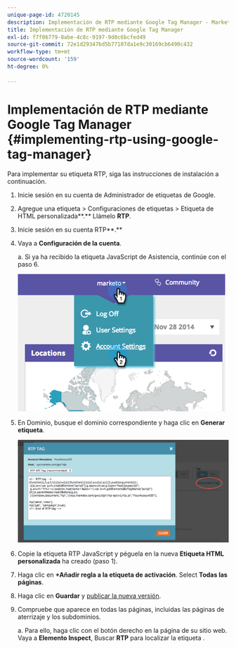 ```yaml
---
unique-page-id: 4720145
description: Implementación de RTP mediante Google Tag Manager - Marketo Docs - Documentación del producto
title: Implementación de RTP mediante Google Tag Manager
exl-id: f7f06779-8abe-4c8c-9197-9d0c6bcfed49
source-git-commit: 72e1d29347bd5b77107da1e9c30169cb6490c432
workflow-type: tm+mt
source-wordcount: '159'
ht-degree: 0%

---
```


# Implementación de RTP mediante Google Tag Manager {#implementing-rtp-using-google-tag-manager}

Para implementar su etiqueta RTP, siga las instrucciones de instalación a continuación.

1. Inicie sesión en su cuenta de Administrador de etiquetas de Google.

1. Agregue una etiqueta > Configuraciones de etiquetas > Etiqueta de HTML personalizada**.** Llámelo **RTP**.

1. Inicie sesión en su cuenta RTP**.**

1. Vaya a **Configuración de la cuenta**.

   a. Si ya ha recibido la etiqueta JavaScript de Asistencia, continúe con el paso 6.

   ![](assets/image2014-11-30-15-3a19-3a21.png)

1. En Dominio, busque el dominio correspondiente y haga clic en **Generar etiqueta**.

   ![](assets/image2014-11-30-15-3a20-3a17.png)

1. Copie la etiqueta RTP JavaScript y péguela en la nueva **Etiqueta HTML personalizada** ha creado (paso 1).

1. Haga clic en **+Añadir regla a la etiqueta de activación**. Select **Todas las páginas**.

1. Haga clic en **Guardar** y [publicar la nueva versión](https://support.google.com/tagmanager/answer/2699097?hl=en).

1. Compruebe que aparece en todas las páginas, incluidas las páginas de aterrizaje y los subdominios.

   a. Para ello, haga clic con el botón derecho en la página de su sitio web. Vaya a **Elemento Inspect**, Buscar **RTP** para localizar la etiqueta .
